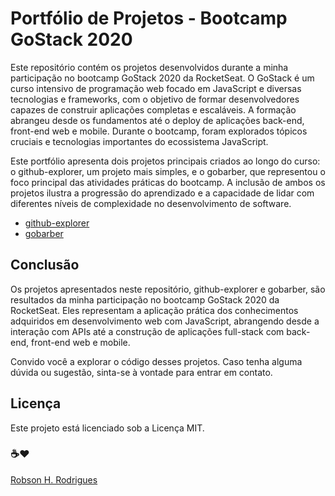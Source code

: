 # Portfólio de Projetos - Bootcamp GoStack 2020

Este repositório contém os projetos desenvolvidos durante a minha participação no bootcamp GoStack 2020 da RocketSeat. O GoStack é um curso intensivo de programação web focado em JavaScript e diversas tecnologias e frameworks, com o objetivo de formar desenvolvedores capazes de construir aplicações completas e escaláveis. A formação abrangeu desde os fundamentos até o deploy de aplicações back-end, front-end web e mobile. Durante o bootcamp, foram explorados tópicos cruciais e tecnologias importantes do ecossistema JavaScript.

Este portfólio apresenta dois projetos principais criados ao longo do curso: o github-explorer, um projeto mais simples, e o gobarber, que representou o foco principal das atividades práticas do bootcamp. A inclusão de ambos os projetos ilustra a progressão do aprendizado e a capacidade de lidar com diferentes níveis de complexidade no desenvolvimento de software.

- [github-explorer](https://github.com/Robson16/bootcamp-gostack/tree/master/github-explorer)
- [gobarber](https://github.com/Robson16/bootcamp-gostack/tree/master/gobarber)

## Conclusão

Os projetos apresentados neste repositório, github-explorer e gobarber, são resultados da minha participação no bootcamp GoStack 2020 da RocketSeat. Eles representam a aplicação prática dos conhecimentos adquiridos em desenvolvimento web com JavaScript, abrangendo desde a interação com APIs até a construção de aplicações full-stack com back-end, front-end web e mobile.

Convido você a explorar o código desses projetos. Caso tenha alguma dúvida ou sugestão, sinta-se à vontade para entrar em contato.

## Licença
Este projeto está licenciado sob a Licença MIT.

### ☕❤
[Robson H. Rodrigues](https://www.linkedin.com/in/robson-h-rodrigues-93341746/)
